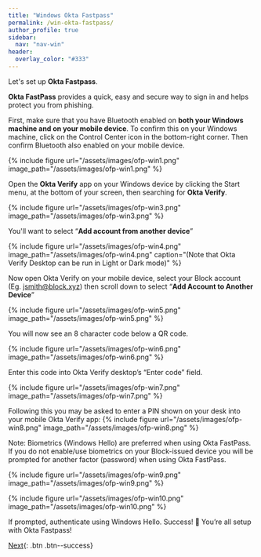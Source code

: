 ```yaml
---
title: "Windows Okta Fastpass"
permalink: /win-okta-fastpass/
author_profile: true
sidebar:
  nav: "nav-win"
header:
  overlay_color: "#333"
---
```


Let's set up __Okta Fastpass__. 

__Okta FastPass__ provides a quick, easy and secure way to sign in and helps protect you from phishing.

First, make sure that you have Bluetooth enabled on __both your Windows machine and on your mobile device__. 
To confirm this on your Windows machine, click on the Control Center icon in the bottom-right corner.
Then confirm Bluetooth also enabled on your mobile device. 

{% include figure url="/assets/images/ofp-win1.png" image_path="/assets/images/ofp-win1.png" %}

Open the __Okta Verify__ app on your Windows device by clicking the Start menu, at the bottom of your screen, then searching for __Okta Verify__. 

{% include figure url="/assets/images/ofp-win3.png" image_path="/assets/images/ofp-win3.png" %}

You'll want to select “__Add account from another device__”

{% include figure url="/assets/images/ofp-win4.png" image_path="/assets/images/ofp-win4.png" caption="(Note that Okta Verify Desktop can be run in Light or Dark mode)" %}


Now open Okta Verify on your mobile device, select your Block account (Eg. jsmith@block.xyz) then scroll down to select “__Add Account to Another Device__”

{% include figure url="/assets/images/ofp-win5.png" image_path="/assets/images/ofp-win5.png" %}

You will now see an 8 character code below a QR code. 

{% include figure url="/assets/images/ofp-win6.png" image_path="/assets/images/ofp-win6.png" %}

Enter this code into Okta Verify desktop’s “Enter code” field.

{% include figure url="/assets/images/ofp-win7.png" image_path="/assets/images/ofp-win7.png" %}

Following this you may be asked to enter a PIN shown on your desk into your mobile Okta Verify app:
{% include figure url="/assets/images/ofp-win8.png" image_path="/assets/images/ofp-win8.png" %}

Note: Biometrics (Windows Hello) are preferred when using Okta FastPass. If you do not enable/use biometrics on your Block-issued device you will be prompted for another factor (password) when using Okta FastPass.

{% include figure url="/assets/images/ofp-win9.png" image_path="/assets/images/ofp-win9.png" %}

{% include figure url="/assets/images/ofp-win10.png" image_path="/assets/images/ofp-win10.png" %}

If prompted, authenticate using Windows Hello.
Success! 🎉 You’re all setup with Okta Fastpass!

[Next](/win-chrome){: .btn .btn--success} 




